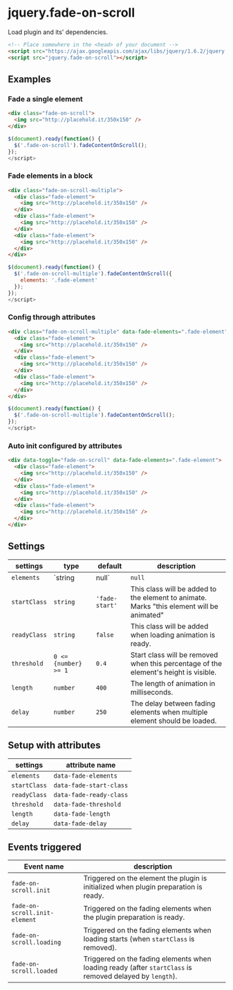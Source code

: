 # jquery.fade-on-scroll

Load plugin and its' dependencies.
```HTML
<!-- Place somewhere in the <head> of your document -->
<script src="https://ajax.googleapis.com/ajax/libs/jquery/1.6.2/jquery.min.js"></script>
<script src="jquery.fade-on-scroll"></script>
```

## Examples

### Fade a single element
```HTML
<div class="fade-on-scroll">
  <img src="http://placehold.it/350x150" />
</div>
```

```JavaScript
$(document).ready(function() {
  $('.fade-on-scroll').fadeContentOnScroll();
});
</script>
```

### Fade elements in a block
```HTML
<div class="fade-on-scroll-multiple">
  <div class="fade-element">
    <img src="http://placehold.it/350x150" />
  </div>
  <div class="fade-element">
    <img src="http://placehold.it/350x150" />
  </div>
  <div class="fade-element">
    <img src="http://placehold.it/350x150" />
  </div>
</div>
```

```JavaScript
$(document).ready(function() {
  $('.fade-on-scroll-multiple').fadeContentOnScroll({
    elements: '.fade-element'
  });
});
</script>
```

### Config through attributes
```HTML
<div class="fade-on-scroll-multiple" data-fade-elements=".fade-element">
  <div class="fade-element">
    <img src="http://placehold.it/350x150" />
  </div>
  <div class="fade-element">
    <img src="http://placehold.it/350x150" />
  </div>
  <div class="fade-element">
    <img src="http://placehold.it/350x150" />
  </div>
</div>
```

```JavaScript
$(document).ready(function() {
  $('.fade-on-scroll-multiple').fadeContentOnScroll();
});
</script>
```

### Auto init configured by attributes
```HTML
<div data-toggle="fade-on-scroll" data-fade-elements=".fade-element">
  <div class="fade-element">
    <img src="http://placehold.it/350x150" />
  </div>
  <div class="fade-element">
    <img src="http://placehold.it/350x150" />
  </div>
  <div class="fade-element">
    <img src="http://placehold.it/350x150" />
  </div>
</div>
```


## Settings

| settings     | type | default | description |
|--------------|------|---------|-------------|
| `elements`   | `string|null` | `null`  | The selector of elements to animate. |
| `startClass` | `string` | `'fade-start'` | This class will be added to the element to animate. Marks "this element will be animated" |
| `readyClass` | `string` | `false` | This class will be added when loading animation is ready. |
| `threshold`  | `0 <= {number} >= 1` | `0.4` | Start class will be removed when this percentage of the element's height is visible. |
| `length`     | `number` | `400`   | The length of animation in milliseconds. |
| `delay`      | `number` | `250`   | The delay between fading elements when multiple element should be loaded. |

## Setup with attributes

| settings     | attribute name |
|--------------|----------------|
| `elements`   | `data-fade-elements` |
| `startClass` | `data-fade-start-class` |
| `readyClass` | `data-fade-ready-class` |
| `threshold`  | `data-fade-threshold` |
| `length`     | `data-fade-length` |
| `delay`      | `data-fade-delay` |


## Events triggered

| Event name | description |
|------------|-------------|
| `fade-on-scroll.init` | Triggered on the element the plugin is initialized when plugin preparation is ready. |
| `fade-on-scroll.init-element` | Triggered on the fading elements when the plugin preparation is ready. |
| `fade-on-scroll.loading` | Triggered on the fading elements when loading starts (when `startClass` is removed). |
| `fade-on-scroll.loaded` | Triggered on the fading elements when loading ready (after `startClass` is removed delayed by `length`). |
